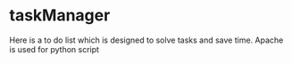 # taskManager
Here is a to do list which is designed to solve tasks and save time.
Apache is used for python script
